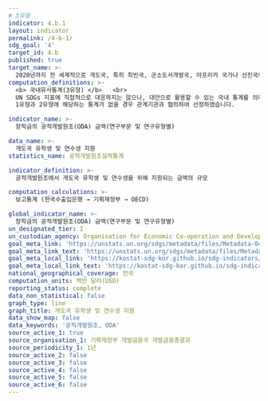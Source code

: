 ```yaml
---
# 3유형 
indicator: 4.b.1
layout: indicator
permalink: /4-b-1/
sdg_goal: '4'
target_id: 4.b
published: true
target_name: >-
  2020년까지 전 세계적으로 개도국, 특히 최빈국, 군소도서개발국, 아프리카 국가나 선진국이나 기타 개발도상국의 직업훈련, ICT, 과학기술 및 공학분야를 포함한 고등교육에 등록하도록 지원하는 장학금을 실질적으로 확대
computation_definitions: >-
  <b> 국내유사통계(3유형) </b>   <br>
  UN SDGs 지표에 직접적으로 대응하지는 않으나, 대안으로 활용할 수 있는 국내 통계를 의미합니다.    <br> 
  1유형과 2유형에 해당하는 통계가 없을 경우 관계기관과 협의하여 선정하였습니다.  

indicator_name: >-
  장학금의 공적개발원조(ODA) 금액(연구부문 및 연구유형별)

data_name: >-
  개도국 유학생 및 연수생 지원
statistics_name: 공적개발원조실적통계

indicator_definition: >-
  공적개발원조에서 개도국 유학생 및 연수생을 위해 지원되는 금액의 규모 

computation_calculations: >-
  보고통계 (한국수출입은행 → 기획재정부 → OECD)

global_indicator_name: >-
  장학금의 공적개발원조(ODA) 금액(연구부문 및 연구유형별)
un_designated_tier: I
un_custodian_agency: Organisation for Economic Co-operation and Development (OECD)
goal_meta_link: 'https://unstats.un.org/sdgs/metadata/files/Metadata-04-0B-01.pdf'
goal_meta_link_text: 'https://unstats.un.org/sdgs/metadata/files/Metadata-04-0B-01.pdf'
goal_meta_local_link: 'https://kostat-sdg-kor.github.io/sdg-indicators/public/data/Metadata-04-0b-01_KOR.pdf'
goal_meta_local_link_text: 'https://kostat-sdg-kor.github.io/sdg-indicators/public/data/Metadata-04-0b-01_KOR.pdf'
national_geographical_coverage: 전국
computation_units: 백만 달러(USD)
reporting_status: complete
data_non_statistical: false
graph_type: line
graph_title: 개도국 유학생 및 연수생 지원
data_show_map: false
data_keywords: '공적개발원조, ODA'
source_active_1: true
source_organisation_1: 기획재정부 개발금융국 개발금융총괄과
source_periodicity_1: 1년
source_active_2: false
source_active_3: false
source_active_4: false
source_active_5: false
source_active_6: false
---
```

